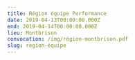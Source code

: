 ```yaml
---
title: Région équipe Performance
date: 2019-04-13T00:00:00.000Z
end: 2019-04-14T00:00:00.000Z
lieu: Montbrison
convocation: /img/région-montbrison.pdf
slug: region-équipe
---
```


